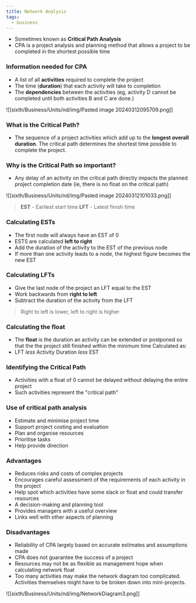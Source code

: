 ```yaml
---
title: Network Analysis
tags:
  - business
---
```

- Sometimes known as **Critical Path Analysis**
- CPA is a project analysis and planning method that allows a project to be completed in the shortest possible time

### Information needed for CPA

- A list of all **activities** required to complete the project
- The time (**duration**) that each activity will take to completion
- The **dependencies** between the activities (eg, activity D cannot be completed until both activities B and C are done.)

![[sixth/Business/Units/nd/img/Pasted image 20240312095709.png]]

### What is the Critical Path?

- The sequence of a project activities which add up to the **longest overall duration**. The critical path determines the shortest time possible to complete the project.
### Why is the Critical Path so important?

- Any delay of an activity on the critical path directly impacts the planned project completion date (ie, there is no float on the critical path)


![[sixth/Business/Units/nd/img/Pasted image 20240312101033.png]]
> **EST** - Earliest start time
> **LFT** - Latest finish time

### Calculating ESTs

- The first node will always have an EST of 0
- ESTS are calculated **left to right**
- Add the duration of the activity to the EST of the previous node
- If more than one activity leads to a node, the highest figure becomes the new EST

### Calculating LFTs

- Give the last node of the project an LFT equal to the EST
- Work backwards from **right to left**
- Subtract the duration of the activity from the LFT

> Right to left is lower, left to right is higher

### Calculating the float

- The **float** is the duration an activity can be extended or postponed so that the the project still finished within the minimum time
Calculated as:
- LFT *less* Activity Duration *less* EST

### Identifying the Critical Path

- Activities with a float of 0 cannot be delayed without delaying the entire project
- Such activities represent the "critical path"

### Use  of critical path analysis

- Estimate and minimise project time
- Support project costing and evaluation
- Plan and organise resources
- Prioritise tasks
- Help provide direction



### Advantages

- Reduces risks and costs of complex projects
- Encourages careful assessment of the requirements of each activity in the project
- Help spot which activities have some slack or float and could transfer resources
- A decision-making and planning tool
- Provides managers with a useful overview
- Links well with other aspects of planning

### Disadvantages

- Reliability of CPA largely based on accurate estimates and assumptions made
- CPA does not guarantee the success of a project
- Resources may not be as flexible as management hope when calculating network float
- Too many activities may make the network diagram too complicated. Activities themselves might have to be broken down into mini-projects.

![[sixth/Business/Units/nd/img/NetworkDiagram3.png]]